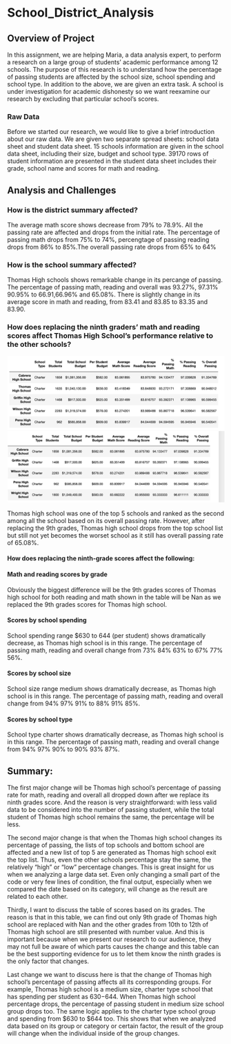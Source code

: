 # School_District_Analysis


## Overview of Project
In this assignment, we are helping Maria, a data analysis expert, to perform a research on a large group of students’ academic performance among 12 schools. The purpose of this research is to understand how the percentage of passing students are affected by the school size, school spending and school type. In addition to the above, we are given an extra task. A school is under investigation for academic dishonesty so we want reexamine our research by excluding that particular school’s scores. 

### Raw Data
Before we started our research, we would like to give a brief introduction about our raw data. We are given two separate spread sheets: school data sheet and student data sheet. 15 schools information are given in the school data sheet, including their size, budget and school type. 39170 rows of student information are presented in the student data sheet includes their grade, school name and scores for math and reading. 

## Analysis and Challenges
### How is the district summary affected?
The average math score shows decrease from 79% to 78.9%. All the passing rate are affected and drops from the initial rate. The percentage of passing math drops from 75% to 74%, percengtage of passing reading drops from 86% to 85%.The overall passing rate drops from 65% to 64%
### How is the school summary affected?
Thomas High schools shows remarkable change in its percange of passing. The percentage of passing math, reading and overall was 93.27%, 97.31% 90.95% to 66.91,66.96% and 65.08%. There is slightly change in its average score in math and reading, from 83.41 and 83.85 to 83.35 and 83.90.

### How does replacing the ninth graders’ math and reading scores affect Thomas High School’s performance relative to the other schools?
![top 5 before](Top_5_before.png)
![top 5 after](Top_5_after.png)

Thomas high school was one of the top 5 schools and ranked as the second among all the school based on its overall passing rate. However, after replacing the 9th grades, Thomas high school drops from the top school list but still not yet becomes the worset school as it still has overall passing rate of 65.08%. 

#### How does replacing the ninth-grade scores affect the following:

#### Math and reading scores by grade
Obviously the biggest difference will be the 9th grades scores of Thomas high school for both reading and math shown in the table will be Nan as we replaced the 9th grades scores for Thomas high school.

#### Scores by school spending
School spending range $630 to 644 (per student) shows dramatically decrease, as Thomas high school is in this range. The percentage of passing math, reading and overall change from 73% 84% 63% to 67% 77% 56%.

#### Scores by school size
School size range medium shows dramatically decrease, as Thomas high school is in this range. The percentage of passing math, reading and overall change from 94% 97% 91% to 88% 91% 85%.

#### Scores by school type
School type charter shows dramatically decrease, as Thomas high school is in this range. The percentage of passing math, reading and overall change from 94% 97% 90% to 90% 93% 87%.


## Summary: 

The first major change will be Thomas high school’s percentage of passing rate for math, reading and overall all dropped down after we replace its ninth grades score. And the reason is very straightforward: with less valid data to be considered into the number of passing student, while the total student of Thomas high school remains the same, the percentage will be less.

The second major change is that when the Thomas high school changes its percentage of passing, the lists of top schools and bottom school are affected and a new list of top 5 are generated as Thomas high school exit the top list. Thus, even the other schools percentage stay the same, the relatively “high” or “low” percentage changes. This is great insight for us when we analyzing a large data set. Even only changing a small part of the code or very few lines of condition, the final output, especially when we compared the date based on its category, will change as the result are related to each other. 

Thirdly, I want to discuss the table of scores based on its grades. The reason is that in this table, we can find out only 9th grade of Thomas high school are replaced with Nan and the other grades from 10th to 12th of Thomas high school are still presented with number value. And this is important because when we present our research to our audience, they may not full be aware of which parts causes the change and this table can be the best supporting evidence for us to let them know the ninth grades is the only factor that changes.

Last change we want to discuss here is that the change of Thomas high school’s percentage of passing affects all its corresponding groups. For example, Thomas high school is a medium size, charter type school that has spending per student as $630-$644. When Thomas high school percentage drops, the percentage of passing student in medium size school group drops too. The same logic applies to the charter type school group and spending from $630 to $644 too. This shows that when we analyzed data based on its group or category or certain factor, the result of the group will change when the individual inside of the group changes. 
